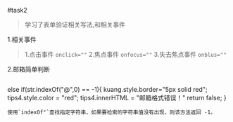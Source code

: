 #task2
>学习了表单验证相关写法,和相关事件

1.相关事件
>1.点击事件 `onclick=""`
2.焦点事件 `onfocus=""`
3.失去焦点事件 `onblus=""`


2.邮箱简单判断
>```
else if(str.indexOf("@",0) == -1){
    	kuang.style.border="5px solid red";
    	tips4.style.color = "red";
    	tips4.innerHTML = "邮箱格式错误！"
    	return false;
    }
```
使用`indexOf"`查找指定字符串，如果要检索的字符串值没有出现，则该方法返回 -1。